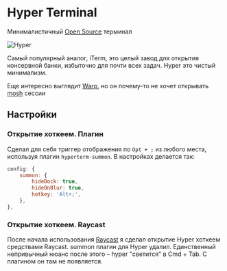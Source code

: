 # Hyper Terminal

Минималистичный [Open Source](https://hyper.is) терминал

![Hyper](https://i.imgur.com/lEWWhb2.png)

Самый популярный аналог, iTerm, это целый завод для открытия консервной банки, избыточно для почти всех задач. Hyper это чистый минимализм.

Еще интересно выглядит [Warp](https://www.warp.dev), но он почему-то не хочет открывать [mosh](/mosh) сессии

## Настройки

### Открытие хоткеем. Плагин

Сделал для себя триггер отображения по `Opt + ;` из любого места, используя плагин `hyperterm-summon`. В настройках делается так:

```js
config: {
	summon: {
		hideDock: true,
		hideOnBlur: true,
		hotkey: 'Alt+;',
	},
},
```

### Открытие хоткеем. Raycast

После начала использования [Raycast](raycast.md) я сделал открытие Hyper хоткеем средствами Raycast. summon плагин для Hyper удалил. Единственный непривычный нюанс после этого – hyper "светится" в Cmd + Tab. С плагином он там не появляется.
